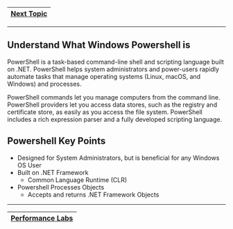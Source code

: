 |[Next Topic](/00-Table-of-Contents.md)|
|---|

---

## Understand What Windows Powershell is

PowerShell is a task-based command-line shell and scripting language built on .NET. PowerShell helps system administrators and power-users rapidly automate tasks that manage operating systems (Linux, macOS, and Windows) and processes.

PowerShell commands let you manage computers from the command line. PowerShell providers let you access data stores, such as the registry and certificate store, as easily as you access the file system. PowerShell includes a rich expression parser and a fully developed scripting language.

## Powershell Key Points

- Designed for System Administrators, but is beneficial for any Windows OS User
- Built on .NET Framework
  - Common Language Runtime (CLR)
- Powershell Processes Objects 
  - Accepts and returns .NET Framework Objects
  
---

|[Performance Labs](/01_Intro_to_Powershell/02_Perf_labs.md)|
|---|
